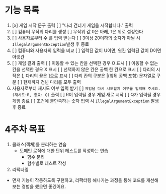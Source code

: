
# 기능 목록
1) [x] 게임 시작 문구 출력
   [ ] "다리 건너기 게임을 시작합니다." 출력
2) [ ] 컴퓨터 무작위 다리를 생성
   [ ] 무작위 값 0은 아래, 1은 위로 설정한다
3) [ ] 사용자로부터 수 를 입력 받는다
   [ ] 3이상 20이하의 숫자가 아닐 시 ```IllegalArgumentException```발생 후 종료
4) [ ] 컴퓨터와 사용자의 입력을 비교
   [ ] 입력된 값이 U이면, 윗칸  입력된 값이 D이면 아랫칸
5) [ ]  게임 결과 출력
   [ ] 이동할 수 있는 칸을 선택한 경우 O 표시
   [ ] 이동할 수 없는 칸을 선택한 경우 X 표시
   [ ] 선택하지 않은 칸은 공백 한 칸으로 표시
   [ ] 다리의 시작은 [, 다리의 끝은 ]으로 표시
   [ ] 다리 칸의 구분은 |(앞뒤 공백 포함) 문자열로 구분
   [ ] 현재까지 건넌 다리를 모두 출력
6) 사용자로부터 재시도 여부 입력 받기
   [ ] ```게임을 다시 시도할지 여부를 입력해 주세요.(재시도:R, 종료: Q)``` 출력
   [ ] R이 입력될 경우 게임 새로 시작
   [ ] Q가 입력될 경우 게임 종료
   [ ] 조건에 불만족하는 숫자 입력 시 ```IllegalArgumentException``` 발생 후 종료

# 4주차 목표
1. 클래스(객체)를 분리하는 연습
    - 도메인 로직에 대한 단위 테스트를 작성하는 연습
        - 함수 분리
        - 함수별로 테스트 작성
2. 리팩터링

- 먼저 기능이 작동하도록 구현하고, 리팩터링 해나가는 과정을 통해 코드를 개선해 보는 경험을 했으면 좋겠어요.